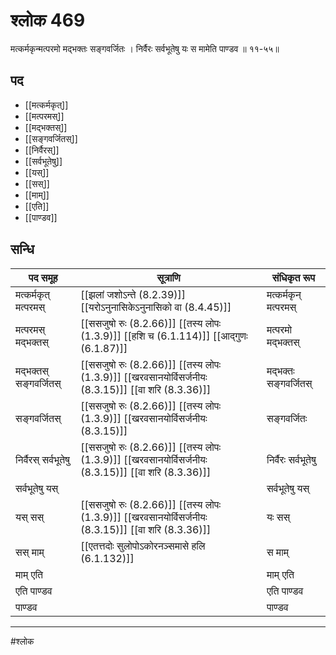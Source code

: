 # श्लोक 469

मत्कर्मकृन्मत्परमो मद्भक्तः सङ्गवर्जितः ।
निर्वैरः सर्वभूतेषु यः स मामेति पाण्डव ॥ ११-५५॥


## पद 

- [[मत्कर्मकृत्]]
- [[मत्परमस्]]
- [[मद्भक्तस्]]
- [[सङ्गवर्जितस्]]
- [[निर्वैरस्]]
- [[सर्वभूतेषु]]
- [[यस्]]
- [[सस्]]
- [[माम्]]
- [[एति]]
- [[पाण्डव]]

## सन्धि

| पद समूह | सूत्राणि | संधिकृत रूप |
| ----- | ----- | ----- |
| मत्कर्मकृत् मत्परमस् |  [[झलां जशोऽन्ते (8.2.39)]] [[यरोऽनुनासिकेऽनुनासिको वा (8.4.45)]] | मत्कर्मकृन् मत्परमस् |
| मत्परमस् मद्भक्तस् |  [[ससजुषो रुः (8.2.66)]] [[तस्य लोपः (1.3.9)]] [[हशि च (6.1.114)]] [[आद्गुणः (6.1.87)]] | मत्परमो मद्भक्तस् |
| मद्भक्तस् सङ्गवर्जितस् |  [[ससजुषो रुः (8.2.66)]] [[तस्य लोपः (1.3.9)]] [[खरवसानयोर्विसर्जनीयः (8.3.15)]] [[वा शरि (8.3.36)]] | मद्भक्तः सङ्गवर्जितस् |
| सङ्गवर्जितस् |  [[ससजुषो रुः (8.2.66)]] [[तस्य लोपः (1.3.9)]] [[खरवसानयोर्विसर्जनीयः (8.3.15)]] | सङ्गवर्जितः |
| निर्वैरस् सर्वभूतेषु |  [[ससजुषो रुः (8.2.66)]] [[तस्य लोपः (1.3.9)]] [[खरवसानयोर्विसर्जनीयः (8.3.15)]] [[वा शरि (8.3.36)]] | निर्वैरः सर्वभूतेषु |
| सर्वभूतेषु यस् |  | सर्वभूतेषु यस् |
| यस् सस् |  [[ससजुषो रुः (8.2.66)]] [[तस्य लोपः (1.3.9)]] [[खरवसानयोर्विसर्जनीयः (8.3.15)]] [[वा शरि (8.3.36)]] | यः सस् |
| सस् माम् |  [[एतत्तदोः सुलोपोऽकोरनञ्समासे हलि (6.1.132)]] | स माम् |
| माम् एति |  | माम् एति |
| एति पाण्डव |  | एति पाण्डव |
| पाण्डव |  | पाण्डव |


---

#श्लोक